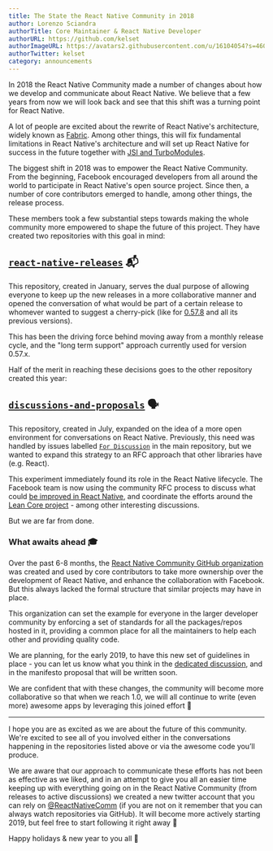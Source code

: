 ```yaml
---
title: The State the React Native Community in 2018
author: Lorenzo Sciandra
authorTitle: Core Maintainer & React Native Developer
authorURL: https://github.com/kelset
authorImageURL: https://avatars2.githubusercontent.com/u/16104054?s=460&v=4
authorTwitter: kelset
category: announcements
---
```


In 2018 the React Native Community made a number of changes about how we develop and communicate about React Native. We believe that a few years from now we will look back and see that this shift was a turning point for React Native.

A lot of people are excited about the rewrite of React Native's architecture, widely known as [Fabric](https://github.com/react-native-community/discussions-and-proposals/issues/4). Among other things, this will fix fundamental limitations in React Native's architecture and will set up React Native for success in the future together with [JSI and TurboModules](https://github.com/react-native-community/discussions-and-proposals/issues/40).

The biggest shift in 2018 was to empower the React Native Community. From the beginning, Facebook encouraged developers from all around the world to participate in React Native's open source project. Since then, a number of core contributors emerged to handle, among other things, the release process.

These members took a few substantial steps towards making the whole community more empowered to shape the future of this project. They have created two repositories with this goal in mind:

## [`react-native-releases`](https://github.com/react-native-community/react-native-releases) 📬

This repository, created in January, serves the dual purpose of allowing everyone to keep up the new releases in a more collaborative manner and opened the conversation of what would be part of a certain release to whomever wanted to suggest a cherry-pick (like for [0.57.8](https://github.com/react-native-community/react-native-releases/issues/71) and all its previous versions).

This has been the driving force behind moving away from a monthly release cycle, and the "long term support" approach currently used for version 0.57.x.

Half of the merit in reaching these decisions goes to the other repository created this year:

## [`discussions-and-proposals`](https://github.com/react-native-community/discussions-and-proposals) 🗣

This repository, created in July, expanded on the idea of a more open environment for conversations on React Native. Previously, this need was handled by issues labelled [`For Discussion`](https://github.com/facebook/react-native/labels/For%20Discussion) in the main repository, but we wanted to expand this strategy to an RFC approach that other libraries have (e.g. React).

This experiment immediately found its role in the React Native lifecycle. The Facebook team is now using the community RFC process to discuss what could [be improved in React Native](https://github.com/react-native-community/discussions-and-proposals/issues/64), and coordinate the efforts around the [Lean Core project](https://github.com/react-native-community/discussions-and-proposals/issues/6) - among other interesting discussions.

But we are far from done.

### What awaits ahead 🎓

Over the past 6-8 months, the [React Native Community GitHub organization](https://github.com/react-native-community) was created and used by core contributors to take more ownership over the development of React Native, and enhance the collaboration with Facebook. But this always lacked the formal structure that similar projects may have in place. 

This organization can set the example for everyone in the larger developer community by enforcing a set of standards for all the packages/repos hosted in it, providing a common place for all the maintainers to help each other and providing quality code.

We are planning, for the early 2019, to have this new set of guidelines in place - you can let us know what you think in the [dedicated discussion](https://github.com/react-native-community/discussions-and-proposals/issues/63), and in the manifesto proposal that will be written soon.

We are confident that with these changes, the community will become more collaborative so that when we reach 1.0, we will all continue to write (even more) awesome apps by leveraging this joined effort 🤗

----

I hope you are as excited as we are about the future of this community. We're excited to see all of you involved either in the conversations happening in the repositories listed above or via the awesome code you’ll produce.

We are aware that our approach to communicate these efforts has not been as effective as we liked, and in an attempt to give you all an easier time keeping up with everything going on in the React Native Community (from releases to active discussions) we created a new twitter account that you can rely on [@ReactNativeComm](https://twitter.com/ReactNativeComm) (if you are not on it remember that you can always watch repositories via GitHub). It will become more actively starting 2019, but feel free to start following it right away 🐣

Happy holidays & new year to you all 🎅
